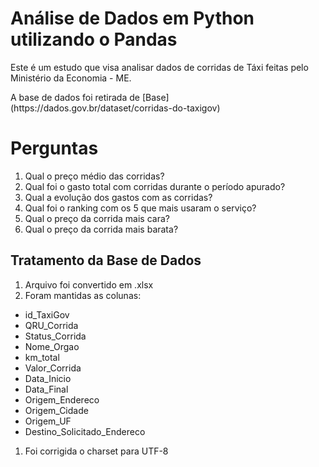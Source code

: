 # Análise de Dados em Python utilizando o Pandas

Este é um estudo que visa analisar dados de corridas de Táxi feitas pelo Ministério da Economia - ME.
<p>A base de dados foi retirada de [Base](https://dados.gov.br/dataset/corridas-do-taxigov)</p>

# Perguntas
1. Qual o preço médio das corridas?
1. Qual foi o gasto total com corridas durante o período apurado?
1. Qual a evolução dos gastos com as corridas?
1. Qual foi o ranking com os 5 que mais usaram o serviço?
1. Qual o preço da corrida mais cara?
1. Qual o preço da corrida mais barata?

## Tratamento da Base de Dados
1. Arquivo foi convertido em .xlsx
1. Foram mantidas as colunas:
* id_TaxiGov
* QRU_Corrida
* Status_Corrida
* Nome_Orgao
* km_total
* Valor_Corrida
* Data_Inicio
* Data_Final
* Origem_Endereco
* Origem_Cidade
* Origem_UF
* Destino_Solicitado_Endereco
1. Foi corrigida o charset para UTF-8




